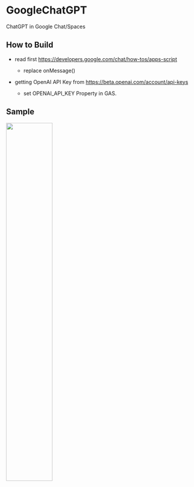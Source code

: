 # GoogleChatGPT
ChatGPT in Google Chat/Spaces

## How to Build

- read first https://developers.google.com/chat/how-tos/apps-script

  - replace onMessage()

- getting OpenAI API Key from https://beta.openai.com/account/api-keys

  - set OPENAI_API_KEY Property in GAS.

## Sample

<img src="https://user-images.githubusercontent.com/235452/206946809-f6cc70fe-ec96-43b9-9ed7-c3d351e4fb25.PNG" width="50%" height="auto" />
